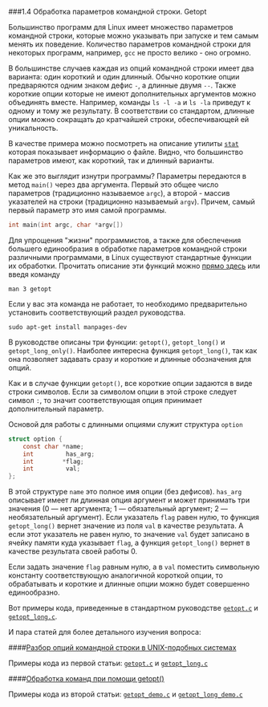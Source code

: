 ###1.4 Обработка параметров командной строки. Getopt

Большинство программ для Linux имеет множество параметров командной строки, которые
можно указывать при запуске и тем самым менять их поведение. Количество параметров
командной строки для некоторых программ, например, `gcc` не просто велико - оно
огромно.

В большинстве случаев каждая из опций командной строки имеет два варианта: один
короткий и один длинный. Обычно короткие опции предваряются одним знаком дефис `-`,
а длинные двумя `--`. Также короткие опции которые не имеют дополнительных
аргументов можно объединять вместе. Например, команды `ls -l -a` и `ls -la` приведут
к одному и тому же результату. В соответствии со стандартом, длинные опции можно
сокращать до кратчайшей строки, обеспечивающей ей уникальность.

В качестве примера можно посмотреть на описание утилиты [`stat`](stat.txt) которая
показывает информацию о файле. Видно, что большинство параметров имеют, как
короткий, так и длинный варианты.

Как же это выглядит изнутри программы? Параметры передаются в метод `main()` через
два аргумента. Первый это общее число параметров (традиционно называемое `argc`), а
второй - массив указателей на строки (традиционно называемый `argv`). Причем,
самый первый параметр это имя самой программы.

```C
int main(int argc, char *argv[])
```

Для упрощения "жизни" программистов, а также для обеспечения большего единообразия
в обработке параметров командной строки различными программами, в Linux существуют
стандартные функции их обработки. Прочитать описание эти функций можно
[прямо здесь](getopt.txt) или введя команду

```
man 3 getopt
```

Если у вас эта команда не работает, то необходимо предварительно установить
соответствующий раздел руководства.

```
sudo apt-get install manpages-dev
```

В руководстве описаны три функции: `getopt()`, `getopt_long()` и `getopt_long_only()`.
Наиболее интересна функция `getopt_long()`, так как она позволяет задавать сразу
и короткие и длинные обозначения для опций.

Как и в случае функции `getopt()`, все короткие опции задаются в виде строки символов.
Если за символом опции в этой строке следует символ `:`, то значит соответствующая
опция принимает дополнительный параметр.

Основой для работы с длинными опциями служит структура `option`

```C
struct option {
    const char *name;
    int         has_arg;
    int        *flag;
    int         val;
};
```

В этой структуре `name` это полное имя опции (без дефисов). `has_arg` описывает имеет
ли длинная опция аргумент и может принимать три значения (0 — нет аргумента;
1 — обязательный аргумент; 2 — необязательный аргумент). Если указатель `flag` равен
нулю, то функция `getopt_long()` вернет значение из поля `val` в качестве результата.
А если этот указатель не равен нулю, то значение `val` будет записано в ячейку
памяти куда указывает `flag`, а функция `getopt_long()` вернет в качестве результата
своей работы 0.

Если задать значение `flag` равным нулю, а в `val` поместить символьную константу
соответствующую аналогичной короткой опции, то обрабатывать и короткие и длинные
опции можно будет совершенно единообразно.

Вот примеры кода, приведенные в стандартном руководстве [`getopt.c`](getopt.c) и
[`getopt_long.c`](getopt_long.c).

И пара статей для более детального изучения вопроса:

####[Разбор опций командной строки в UNIX-подобных системах](https://habrahabr.ru/post/55665/)

Примеры кода из первой статьи: [`getopt.c`](habrahabr/getopt.c) и
[`getopt_long.c`](habrahabr/getopt_long.c)

####[Обработка команд при помощи getopt()](https://www.ibm.com/developerworks/ru/library/au-unix-getopt/)

Примеры кода из второй статьи: [`getopt_demo.c`](ibm/getopt_demo.c) и
[`getopt_long_demo.c`](ibm/getopt_long_demo.c)
